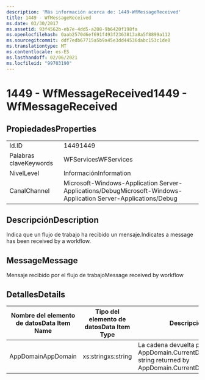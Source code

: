 ```yaml
---
description: 'Más información acerca de: 1449-WfMessageReceived'
title: 1449 - WfMessageReceived
ms.date: 03/30/2017
ms.assetid: 93f4562b-eb7e-4dd5-a208-9b6420f198fa
ms.openlocfilehash: 0aab2570d6ef691f493f2363813a8a5f8899a112
ms.sourcegitcommit: ddf7edb67715a5b9a45e3dd44536dabc153c1de0
ms.translationtype: MT
ms.contentlocale: es-ES
ms.lasthandoff: 02/06/2021
ms.locfileid: "99703190"
---
```

# <a name="1449---wfmessagereceived"></a><span data-ttu-id="58b84-103">1449 - WfMessageReceived</span><span class="sxs-lookup"><span data-stu-id="58b84-103">1449 - WfMessageReceived</span></span>

## <a name="properties"></a><span data-ttu-id="58b84-104">Propiedades</span><span class="sxs-lookup"><span data-stu-id="58b84-104">Properties</span></span>  
  
|||  
|-|-|  
|<span data-ttu-id="58b84-105">Id.</span><span class="sxs-lookup"><span data-stu-id="58b84-105">ID</span></span>|<span data-ttu-id="58b84-106">1449</span><span class="sxs-lookup"><span data-stu-id="58b84-106">1449</span></span>|  
|<span data-ttu-id="58b84-107">Palabras clave</span><span class="sxs-lookup"><span data-stu-id="58b84-107">Keywords</span></span>|<span data-ttu-id="58b84-108">WFServices</span><span class="sxs-lookup"><span data-stu-id="58b84-108">WFServices</span></span>|  
|<span data-ttu-id="58b84-109">Nivel</span><span class="sxs-lookup"><span data-stu-id="58b84-109">Level</span></span>|<span data-ttu-id="58b84-110">Información</span><span class="sxs-lookup"><span data-stu-id="58b84-110">Information</span></span>|  
|<span data-ttu-id="58b84-111">Canal</span><span class="sxs-lookup"><span data-stu-id="58b84-111">Channel</span></span>|<span data-ttu-id="58b84-112">Microsoft-Windows-Application Server-Applications/Debug</span><span class="sxs-lookup"><span data-stu-id="58b84-112">Microsoft-Windows-Application Server-Applications/Debug</span></span>|  
  
## <a name="description"></a><span data-ttu-id="58b84-113">Descripción</span><span class="sxs-lookup"><span data-stu-id="58b84-113">Description</span></span>  

 <span data-ttu-id="58b84-114">Indica que un flujo de trabajo ha recibido un mensaje.</span><span class="sxs-lookup"><span data-stu-id="58b84-114">Indicates a message has been received by a workflow.</span></span>  
  
## <a name="message"></a><span data-ttu-id="58b84-115">Message</span><span class="sxs-lookup"><span data-stu-id="58b84-115">Message</span></span>  

 <span data-ttu-id="58b84-116">Mensaje recibido por el flujo de trabajo</span><span class="sxs-lookup"><span data-stu-id="58b84-116">Message received by workflow</span></span>  
  
## <a name="details"></a><span data-ttu-id="58b84-117">Detalles</span><span class="sxs-lookup"><span data-stu-id="58b84-117">Details</span></span>  
  
|<span data-ttu-id="58b84-118">Nombre del elemento de datos</span><span class="sxs-lookup"><span data-stu-id="58b84-118">Data Item Name</span></span>|<span data-ttu-id="58b84-119">Tipo del elemento de datos</span><span class="sxs-lookup"><span data-stu-id="58b84-119">Data Item Type</span></span>|<span data-ttu-id="58b84-120">Descripción</span><span class="sxs-lookup"><span data-stu-id="58b84-120">Description</span></span>|  
|--------------------|--------------------|-----------------|  
|<span data-ttu-id="58b84-121">AppDomain</span><span class="sxs-lookup"><span data-stu-id="58b84-121">AppDomain</span></span>|<span data-ttu-id="58b84-122">xs:string</span><span class="sxs-lookup"><span data-stu-id="58b84-122">xs:string</span></span>|<span data-ttu-id="58b84-123">La cadena devuelta por AppDomain.CurrentDomain.FriendlyName.</span><span class="sxs-lookup"><span data-stu-id="58b84-123">The string returned by AppDomain.CurrentDomain.FriendlyName.</span></span>|
